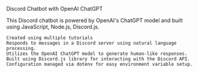Discord Chatbot with OpenAI ChatGPT

This Discord chatbot is powered by OpenAI's ChatGPT model and built using JavaScript, Node.js, Discord.js.

    Created using multiple tutorials 
    Responds to messages in a Discord server using natural language processing.
    Utilizes the OpenAI ChatGPT model to generate human-like responses.
    Built using Discord.js library for interacting with the Discord API.
    Configuration managed via dotenv for easy environment variable setup.
    
